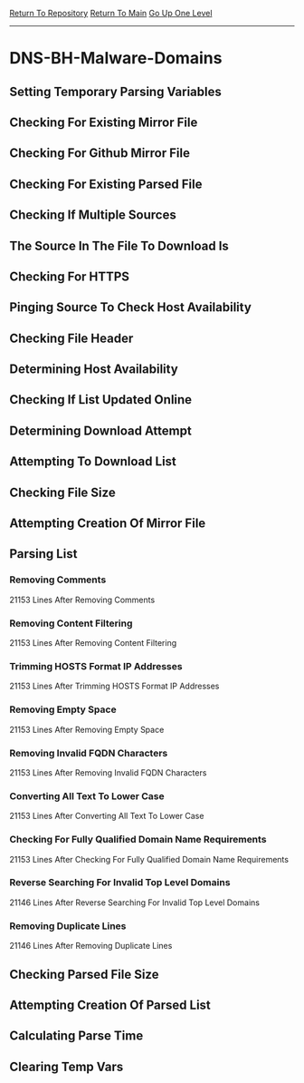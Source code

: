 [Return To Repository](https://github.com/deathbybandaid/piholeparser/)
[Return To Main](https://github.com/deathbybandaid/piholeparser/blob/master/RecentRunLogs/Mainlog.md)
[Go Up One Level](https://github.com/deathbybandaid/piholeparser/blob/master/RecentRunLogs/TopLevelScripts/30-Processing-External-Blacklists.md)
____________________________________
# DNS-BH-Malware-Domains
## Setting Temporary Parsing Variables
## Checking For Existing Mirror File
## Checking For Github Mirror File
## Checking For Existing Parsed File
## Checking If Multiple Sources
## The Source In The File To Download Is
## Checking For HTTPS
## Pinging Source To Check Host Availability
## Checking File Header
## Determining Host Availability
## Checking If List Updated Online
## Determining Download Attempt
## Attempting To Download List
## Checking File Size
## Attempting Creation Of Mirror File
## Parsing List
### Removing Comments
21153 Lines After Removing Comments
### Removing Content Filtering
21153 Lines After Removing Content Filtering
### Trimming HOSTS Format IP Addresses
21153 Lines After Trimming HOSTS Format IP Addresses
### Removing Empty Space
21153 Lines After Removing Empty Space
### Removing Invalid FQDN Characters
21153 Lines After Removing Invalid FQDN Characters
### Converting All Text To Lower Case
21153 Lines After Converting All Text To Lower Case
### Checking For Fully Qualified Domain Name Requirements
21153 Lines After Checking For Fully Qualified Domain Name Requirements
### Reverse Searching For Invalid Top Level Domains
21146 Lines After Reverse Searching For Invalid Top Level Domains
### Removing Duplicate Lines
21146 Lines After Removing Duplicate Lines
## Checking Parsed File Size
## Attempting Creation Of Parsed List
## Calculating Parse Time
## Clearing Temp Vars
